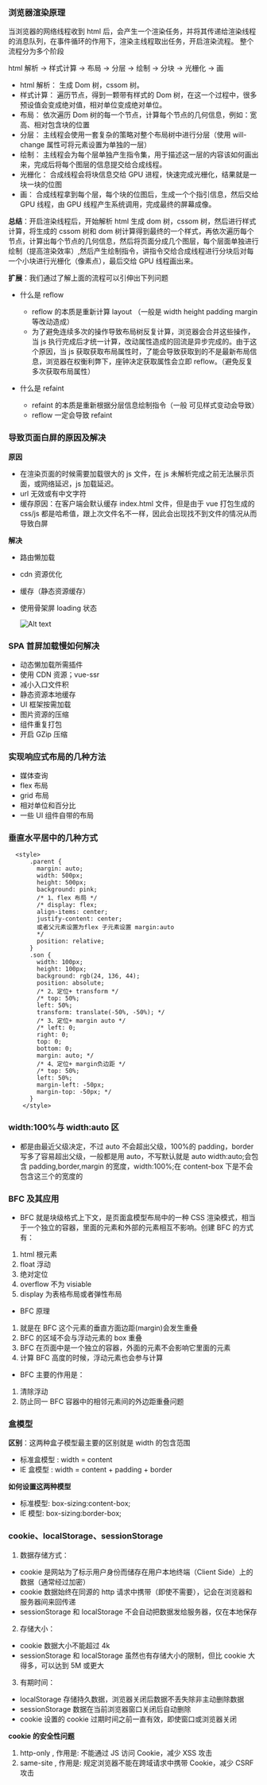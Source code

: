 ### 浏览器渲染原理

当浏览器的网络线程收到 html 后，会产生一个渲染任务，并将其传递给渲染线程的消息队列，在事件循环的作用下，渲染主线程取出任务，开启渲染流程。
整个流程分为多个阶段

html 解析 -> 样式计算 -> 布局 -> 分层 -> 绘制 -> 分块 -> 光栅化 -> 画

- html 解析：
  生成 Dom 树，cssom 树。
- 样式计算：
  遍历节点，得到一颗带有样式的 Dom 树，在这一个过程中，很多预设值会变成绝对值，相对单位变成绝对单位。
- 布局：
  依次遍历 Dom 树的每一个节点，计算每个节点的几何信息，例如：宽高、相对包含块的位置
- 分层：
  主线程会使用一套复杂的策略对整个布局树中进行分层（使用 will-change 属性可将元素设置为单独的一层）
- 绘制：
  主线程会为每个层单独产生指令集，用于描述这一层的内容该如何画出来，完成后将每个图层的信息提交给合成线程。
- 光栅化：
  合成线程会将块信息交给 GPU 进程，快速完成光栅化，结果就是一块一块的位图
- 画：
  合成线程拿到每个层，每个块的位图后，生成一个个指引信息，然后交给 GPU 线程，由 GPU 线程产生系统调用，完成最终的屏幕成像。

**总结**：开启渲染线程后，开始解析 html 生成 dom 树，cssom 树，然后进行样式计算，将生成的 cssom 树和 dom 树计算得到最终的一个样式，再依次遍历每个节点，计算出每个节点的几何信息，然后将页面分成几个图层，每个层面单独进行绘制（提高渲染效率）,然后产生绘制指令，讲指令交给合成线程进行分块后对每一个小块进行光栅化（像素点），最后交给 GPU 线程画出来。

**扩展**：我们通过了解上面的流程可以引伸出下列问题

- 什么是 reflow

  - reflow 的本质是重新计算 layout （一般是 width height padding margin 等改动造成）
  - 为了避免连续多次的操作导致布局树反复计算，浏览器会合并这些操作，当 js 执行完成后才统一计算，改动属性造成的回流是异步完成的。由于这个原因，当 js 获取获取布局属性时，了能会导致获取到的不是最新布局信息，浏览器在权衡利弊下，座钟决定获取属性会立即 reflow。（避免反复多次获取布局属性）

- 什么是 refaint
  - refaint 的本质是重新根据分层信息绘制指令（一般 可见样式变动会导致）
  - reflow 一定会导致 refaint

### 导致页面白屏的原因及解决

**原因**

- 在渲染页面的时候需要加载很大的 js 文件，在 js 未解析完成之前无法展示页面，或网络延迟，js 加载延迟。
- url 无效或有中文字符
- 缓存原因：在客户端会默认缓存 index.html 文件，但是由于 vue 打包生成的 css/js 都是哈希值，跟上次文件名不一样，因此会出现找不到文件的情况从而导致白屏

**解决**

- 路由懒加载
- cdn 资源优化
- 缓存（静态资源缓存）
- 使用骨架屏 loading 状态

  ![Alt text](image-1.png)

### SPA 首屏加载慢如何解决

- 动态懒加载所需插件
- 使用 CDN 资源；vue-ssr
- 减小入口文件积
- 静态资源本地缓存
- UI 框架按需加载
- 图片资源的压缩
- 组件重复打包
- 开启 GZip 压缩

### 实现响应式布局的几种方法

- 媒体查询
- flex 布局
- grid 布局
- 相对单位和百分比
- 一些 UI 组件自带的布局

### 垂直水平居中的几种方式

```
  <style>
      .parent {
        margin: auto;
        width: 500px;
        height: 500px;
        background: pink;
        /* 1、flex 布局 */
        /* display: flex;
        align-items: center;
        justify-content: center;
        或者父元素设置为flex 子元素设置 margin:auto
        */
        position: relative;
      }
      .son {
        width: 100px;
        height: 100px;
        background: rgb(24, 136, 44);
        position: absolute;
        /* 2、定位+ transform */
        /* top: 50%;
        left: 50%;
        transform: translate(-50%, -50%); */
        /* 3、定位+ margin auto */
        /* left: 0;
        right: 0;
        top: 0;
        bottom: 0;
        margin: auto; */
        /* 4、定位+ margin负边距 */
        /* top: 50%;
        left: 50%;
        margin-left: -50px;
        margin-top: -50px; */
      }
    </style>
```

### width:100%与 width:auto 区

- 都是由最近父级决定，不过 auto 不会超出父级，100%的 padding，border 写多了容易超出父级，一般都是用 auto，不写默认就是 auto
  width:auto;会包含 padding,border,margin 的宽度，width:100%;在 content-box 下是不会包含这三个的宽度的

### BFC 及其应用

- BFC 就是块级格式上下文，是页面盒模型布局中的一种 CSS 渲染模式，相当于一个独立的容器，里面的元素和外部的元素相互不影响。创建 BFC 的方式有：

1. html 根元素
2. float 浮动
3. 绝对定位
4. overflow 不为 visiable
5. display 为表格布局或者弹性布局

- BFC 原理

1. 就是在 BFC 这个元素的垂直方面边距(margin)会发生重叠
2. BFC 的区域不会与浮动元素的 box 重叠
3. BFC 在页面中是一个独立的容器，外面的元素不会影响它里面的元素
4. 计算 BFC 高度的时候，浮动元素也会参与计算

- BFC 主要的作用是：

1. 清除浮动
2. 防止同一 BFC 容器中的相邻元素间的外边距重叠问题

### 盒模型

**区别**：这两种盒子模型最主要的区别就是 width 的包含范围

- 标准盒模型 : width = content
- IE 盒模型 : width = content + padding + border

**如何设置这两种模型**

- 标准模型: box-sizing:content-box;
- IE 模型: box-sizing:border-box;

### cookie、localStorage、sessionStorage

1. 数据存储方式：

- cookie 是网站为了标示用户身份而储存在用户本地终端（Client Side）上的数据（通常经过加密）
- cookie 数据始终在同源的 http 请求中携带（即使不需要），记会在浏览器和服务器间来回传递
- sessionStorage 和 localStorage 不会自动把数据发给服务器，仅在本地保存

2. 存储大小：

- cookie 数据大小不能超过 4k
- sessionStorage 和 localStorage 虽然也有存储大小的限制，但比 cookie 大得多，可以达到 5M 或更大

3. 有期时间：

- localStorage 存储持久数据，浏览器关闭后数据不丢失除非主动删除数据
- sessionStorage 数据在当前浏览器窗口关闭后自动删除
- cookie 设置的 cookie 过期时间之前一直有效，即使窗口或浏览器关闭

**cookie 的安全性问题**

1. http-only , 作用是: 不能通过 JS 访问 Cookie，减少 XSS 攻击
2. same-site , 作用是: 规定浏览器不能在跨域请求中携带 Cookie，减少 CSRF 攻击
